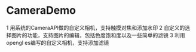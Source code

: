 # CameraDemo
1 用系统的CameraAPI做的自定义相机，支持触摸对焦和添加水印
2 自定义的选择图片的功能，支持图片的编辑，包括色度饱和度以及一些简单的滤镜
3 利用opengl es编写的自定义相机，支持添加滤镜
